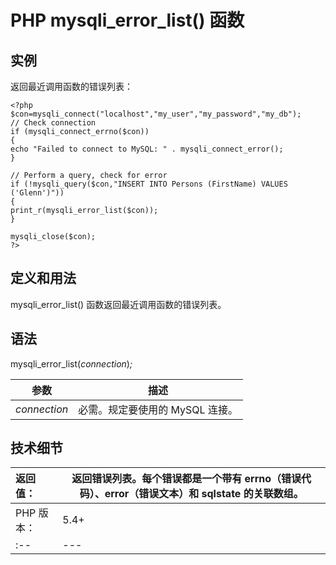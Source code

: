 # PHP mysqli_error_list() 函数



## 实例

返回最近调用函数的错误列表：

```
<?php
$con=mysqli_connect("localhost","my_user","my_password","my_db");
// Check connection
if (mysqli_connect_errno($con))
{
echo "Failed to connect to MySQL: " . mysqli_connect_error();
}

// Perform a query, check for error
if (!mysqli_query($con,"INSERT INTO Persons (FirstName) VALUES ('Glenn')"))
{
print_r(mysqli_error_list($con));
}

mysqli_close($con);
?>
```

## 定义和用法

mysqli_error_list() 函数返回最近调用函数的错误列表。

## 语法

mysqli_error_list(_connection_)_;_

| 参数 | 描述 |
| --- | --- |
| _connection_ | 必需。规定要使用的 MySQL 连接。 |

## 技术细节

| 返回值： | 返回错误列表。每个错误都是一个带有 errno（错误代码）、error（错误文本）和 sqlstate 的关联数组。 |
| :-- | --- |
| PHP 版本： | 5.4+ |
| :-- | --- |

  